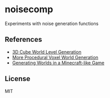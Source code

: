 # noisecomp

Experiments with noise generation functions

## References

* [3D Cube World Level Generation](http://accidentalnoise.sourceforge.net/minecraftworlds.html)
* [More Procedural Voxel World Generation](http://www.gamedev.net/blog/33/entry-2249106-more-procedural-voxel-world-generation/)
* [Generating Worlds in a Minecraft-like Game](http://www.gamedev.net/blog/33/entry-2227887-more-on-minecraft-type-world-gen/)

## License

MIT
